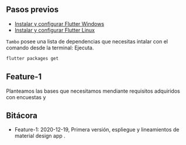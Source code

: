 ## Pasos previos
- [Instalar y configurar Flutter Windows ](https://flutter.dev/docs/get-started/install/windows/)
- [Instalar y configurar Flutter Linux ](https://flutter.dev/docs/get-started/install/linux)

`Tambo` posee una lista de dependencias que necesitas intalar con el comando desde la terminal: Ejecuta.
```bash
flutter packages get
```
## Feature-1
 Planteamos las bases que necesitamos mendiante requisitos adquiridos con encuestas y 
 
## Bitácora

- Feature-1: 2020-12-19, Primera versión, espliegue y lineamientos de material design app .
 


 
 
